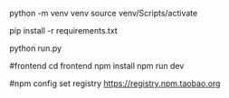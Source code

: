 python -m venv venv
source venv/Scripts/activate
 
pip install -r requirements.txt

python run.py

#frontend
cd frontend
npm install
npm run dev

#npm config set registry https://registry.npm.taobao.org



